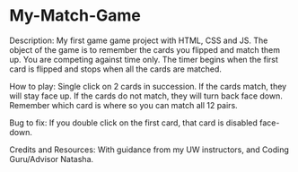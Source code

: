 # My-Match-Game
Description: My first game game project with HTML, CSS and JS.  The object of the game is to remember the cards you flipped and match them up.  You are competing against time only.  The timer begins when the first card is flipped and stops when all the cards are matched. 

How to play: Single click on 2 cards in succession.  If the cards match, they will stay face up.  If the cards do not match, they will turn back face down.  Remember which card is where so you can match all 12 pairs.

Bug to fix: If you double click on the first card, that card is disabled face-down. 

Credits and Resources: 
  With guidance from my UW instructors, and Coding Guru/Advisor Natasha.
  

